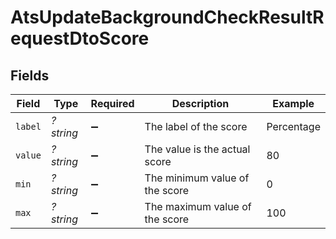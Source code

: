# AtsUpdateBackgroundCheckResultRequestDtoScore


## Fields

| Field                          | Type                           | Required                       | Description                    | Example                        |
| ------------------------------ | ------------------------------ | ------------------------------ | ------------------------------ | ------------------------------ |
| `label`                        | *?string*                      | :heavy_minus_sign:             | The label of the score         | Percentage                     |
| `value`                        | *?string*                      | :heavy_minus_sign:             | The value is the actual score  | 80                             |
| `min`                          | *?string*                      | :heavy_minus_sign:             | The minimum value of the score | 0                              |
| `max`                          | *?string*                      | :heavy_minus_sign:             | The maximum value of the score | 100                            |
